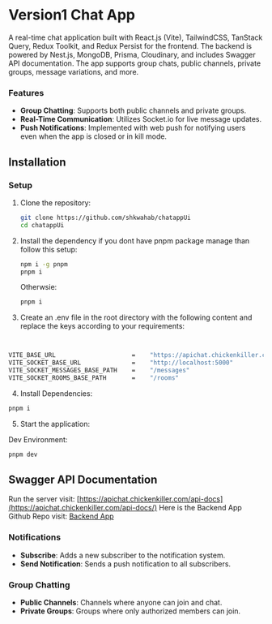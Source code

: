 # Version1 Chat App

A real-time chat application built with React.js (Vite), TailwindCSS, TanStack Query, Redux Toolkit, and Redux Persist for the frontend. The backend is powered by Nest.js, MongoDB, Prisma, Cloudinary, and includes Swagger API documentation. The app supports group chats, public channels, private groups, message variations, and more.


### Features

- **Group Chatting**: Supports both public channels and private groups.
- **Real-Time Communication**: Utilizes Socket.io for live message updates.
- **Push Notifications**: Implemented with web push for notifying users even when the app is closed or in kill mode.

## Installation

### Setup

1. Clone the repository:

   ```bash
   git clone https://github.com/shkwahab/chatappUi
   cd chatappUi
   ```
2. Install the dependency if you dont have pnpm package manage than follow this setup:

    ```bash
    npm i -g pnpm
    pnpm i
    ```   
   Otherwsie:
   ```bash
   pnpm i
   ```
3. Create an .env file in the root directory with the following content and replace the keys according to your requirements:
```bash


VITE_BASE_URL                     =    "https://apichat.chickenkiller.com"
VITE_SOCKET_BASE_URL              =    "http://localhost:5000"
VITE_SOCKET_MESSAGES_BASE_PATH    =    "/messages"
VITE_SOCKET_ROOMS_BASE_PATH       =    "/rooms"

```

4. Install Dependencies:
```bash
pnpm i
```

5. Start the application:

Dev Environment:

```bash
pnpm dev
```


## Swagger API Documentation

Run the server visit: [https://apichat.chickenkiller.com/api-docs](https://apichat.chickenkiller.com/api-docs/)
Here is the Backend App Github Repo visit: [Backend App](https://github.com/shkwahab/chatappbackendnestjs)

### Notifications

- **Subscribe**: Adds a new subscriber to the notification system.
- **Send Notification**: Sends a push notification to all subscribers.

### Group Chatting

- **Public Channels**: Channels where anyone can join and chat.
- **Private Groups**: Groups where only authorized members can join.
